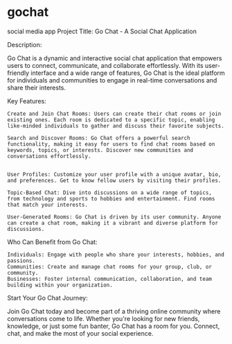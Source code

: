 # gochat
social media app 
Project Title: Go Chat - A Social Chat Application

Description:

Go Chat is a dynamic and interactive social chat application that empowers users to connect, communicate, and collaborate effortlessly. With its user-friendly interface and a wide range of features, Go Chat is the ideal platform for individuals and communities to engage in real-time conversations and share their interests.

Key Features:

    Create and Join Chat Rooms: Users can create their chat rooms or join existing ones. Each room is dedicated to a specific topic, enabling like-minded individuals to gather and discuss their favorite subjects.

    Search and Discover Rooms: Go Chat offers a powerful search functionality, making it easy for users to find chat rooms based on keywords, topics, or interests. Discover new communities and conversations effortlessly.


    User Profiles: Customize your user profile with a unique avatar, bio, and preferences. Get to know fellow users by visiting their profiles.

    Topic-Based Chat: Dive into discussions on a wide range of topics, from technology and sports to hobbies and entertainment. Find rooms that match your interests.

    User-Generated Rooms: Go Chat is driven by its user community. Anyone can create a chat room, making it a vibrant and diverse platform for discussions.

Who Can Benefit from Go Chat:

    Individuals: Engage with people who share your interests, hobbies, and passions.
    Communities: Create and manage chat rooms for your group, club, or community.
    Businesses: Foster internal communication, collaboration, and team building within your organization.

Start Your Go Chat Journey:

Join Go Chat today and become part of a thriving online community where conversations come to life. Whether you're looking for new friends, knowledge, or just some fun banter, Go Chat has a room for you. Connect, chat, and make the most of your social experience.
